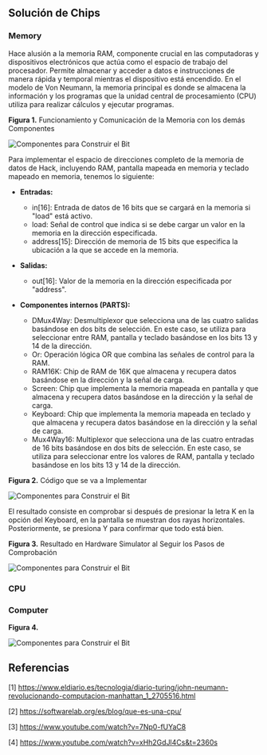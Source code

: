 ## Solución de Chips

### Memory
Hace alusión a la memoria RAM, componente crucial en las computadoras y dispositivos electrónicos que actúa como el espacio de trabajo del procesador. Permite almacenar y acceder a datos e instrucciones de manera rápida y temporal mientras el dispositivo está encendido. En el modelo de Von Neumann, la memoria principal es donde se almacena la información y los programas que la unidad central de procesamiento (CPU) utiliza para realizar cálculos y ejecutar programas.


**Figura 1.** Funcionamiento y Comunicación de la Memoria con los demás Componentes

![Componentes para Construir el Bit](https://i.ibb.co/NjYV4Dg/memory1-funcionamiento-y-comunicacion-de-la-memoria-con-otros-componentes.png)


Para implementar el espacio de direcciones completo de la memoria de datos de Hack, incluyendo RAM, pantalla mapeada en memoria y teclado mapeado en memoria, tenemos lo siguiente:

- **Entradas:**

  - in[16]: Entrada de datos de 16 bits que se cargará en la memoria si "load" está activo.
  - load: Señal de control que indica si se debe cargar un valor en la memoria en la dirección especificada.
  - address[15]: Dirección de memoria de 15 bits que especifica la ubicación a la que se accede en la memoria.

- **Salidas:**
  - out[16]: Valor de la memoria en la dirección especificada por "address".

- **Componentes internos (PARTS):**
  - DMux4Way: Desmultiplexor que selecciona una de las cuatro salidas basándose en dos bits de selección. En este caso, se utiliza para seleccionar entre RAM, pantalla y teclado basándose en los bits 13 y 14 de la dirección.
  - Or: Operación lógica OR que combina las señales de control para la RAM.
  - RAM16K: Chip de RAM de 16K que almacena y recupera datos basándose en la dirección y la señal de carga.
  - Screen: Chip que implementa la memoria mapeada en pantalla y que almacena y recupera datos basándose en la dirección y la señal de carga.
  - Keyboard: Chip que implementa la memoria mapeada en teclado y que almacena y recupera datos basándose en la dirección y la señal de carga.
  - Mux4Way16: Multiplexor que selecciona una de las cuatro entradas de 16 bits basándose en dos bits de selección. En este caso, se utiliza para seleccionar entre los valores de RAM, pantalla y teclado basándose en los bits 13 y 14 de la dirección.


**Figura 2.** Código que se va a Implementar

![Componentes para Construir el Bit](https://i.ibb.co/8xWcGVV/memory2-codigo-implementado.png)


El resultado consiste en comprobar si después de presionar la letra K en la opción del Keyboard, en la pantalla se muestran dos rayas horizontales. Posteriormente, se presiona Y para confirmar que todo está bien.


**Figura 3.** Resultado en Hardware Simulator al Seguir los Pasos de Comprobación

![Componentes para Construir el Bit](https://i.ibb.co/qR5g16H/memory3-resultado-hardware-simulator-al-seguir-los-pasos-de-comprobacion.png)


### CPU

### Computer

**Figura 4.** 

![Componentes para Construir el Bit]()

## Referencias

[1] https://www.eldiario.es/tecnologia/diario-turing/john-neumann-revolucionando-computacion-manhattan_1_2705516.html


[2] https://softwarelab.org/es/blog/que-es-una-cpu/


[3] https://www.youtube.com/watch?v=7Np0-fUYaC8


[4] https://www.youtube.com/watch?v=xHh2GdJl4Cs&t=2360s
